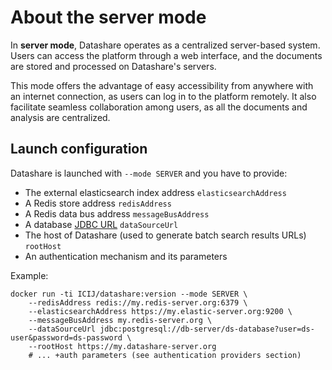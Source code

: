 # About the server mode

In **server mode**, Datashare operates as a centralized server-based system. Users can access the platform through a web interface, and the documents are stored and processed on Datashare's servers.&#x20;

This mode offers the advantage of easy accessibility from anywhere with an internet connection, as users can log in to the platform remotely. It also facilitate seamless collaboration among users, as all the documents and analysis are centralized.

## Launch configuration

Datashare is launched with `--mode SERVER` and you have to provide:

* The external elasticsearch index address `elasticsearchAddress`
* A Redis store address `redisAddress`
* A Redis data bus address `messageBusAddress`
* A database [JDBC URL](https://docs.oracle.com/cd/E57185_01/ESTUG/apbs02s04s01.html) `dataSourceUrl`
* The host of Datashare (used to generate batch search results URLs) `rootHost`
* An authentication mechanism and its parameters

Example:

```
docker run -ti ICIJ/datashare:version --mode SERVER \
    --redisAddress redis://my.redis-server.org:6379 \
    --elasticsearchAddress https://my.elastic-server.org:9200 \
    --messageBusAddress my.redis-server.org \
    --dataSourceUrl jdbc:postgresql://db-server/ds-database?user=ds-user&password=ds-password \
    --rootHost https://my.datashare-server.org
    # ... +auth parameters (see authentication providers section)
```
